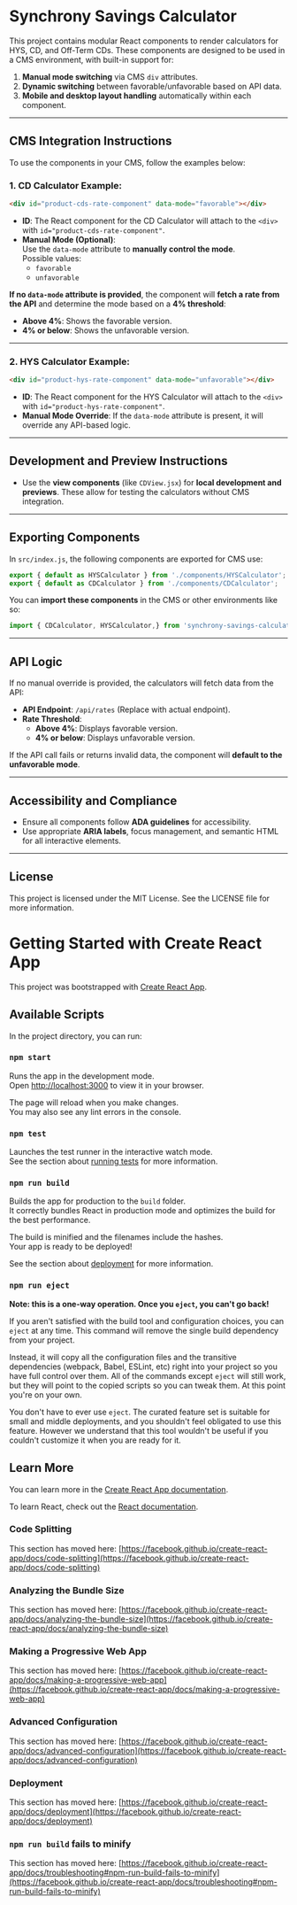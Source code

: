 
# Synchrony Savings Calculator

This project contains modular React components to render calculators for HYS, CD, and Off-Term CDs. These components are designed to be used in a CMS environment, with built-in support for:

1. **Manual mode switching** via CMS `div` attributes.
2. **Dynamic switching** between favorable/unfavorable based on API data.
3. **Mobile and desktop layout handling** automatically within each component.

---

## CMS Integration Instructions

To use the components in your CMS, follow the examples below:

### **1. CD Calculator Example:**

```html
<div id="product-cds-rate-component" data-mode="favorable"></div>
```

- **ID**: The React component for the CD Calculator will attach to the `<div>` with `id="product-cds-rate-component"`.
- **Manual Mode (Optional)**:  
  Use the `data-mode` attribute to **manually control the mode**.  
  Possible values:
    - `favorable`
    - `unfavorable`

**If no `data-mode` attribute is provided**, the component will **fetch a rate from the API** and determine the mode based on a **4% threshold**:
- **Above 4%**: Shows the favorable version.
- **4% or below**: Shows the unfavorable version.

---

### **2. HYS Calculator Example:**

```html
<div id="product-hys-rate-component" data-mode="unfavorable"></div>
```

- **ID**: The React component for the HYS Calculator will attach to the `<div>` with `id="product-hys-rate-component"`.
- **Manual Mode Override**: If the `data-mode` attribute is present, it will override any API-based logic.

---

## Development and Preview Instructions

- Use the **view components** (like `CDView.jsx`) for **local development and previews**. These allow for testing the calculators without CMS integration.

---

## Exporting Components

In `src/index.js`, the following components are exported for CMS use:

```javascript
export { default as HYSCalculator } from './components/HYSCalculator';
export { default as CDCalculator } from './components/CDCalculator';
```

You can **import these components** in the CMS or other environments like so:

```javascript
import { CDCalculator, HYSCalculator,} from 'synchrony-savings-calculator';
```

---

## API Logic

If no manual override is provided, the calculators will fetch data from the API:

- **API Endpoint**: `/api/rates` (Replace with actual endpoint).
- **Rate Threshold**:
    - **Above 4%**: Displays favorable version.
    - **4% or below**: Displays unfavorable version.

If the API call fails or returns invalid data, the component will **default to the unfavorable mode**.

---

## Accessibility and Compliance

- Ensure all components follow **ADA guidelines** for accessibility.
- Use appropriate **ARIA labels**, focus management, and semantic HTML for all interactive elements.

---

## License

This project is licensed under the MIT License. See the LICENSE file for more information.



















# Getting Started with Create React App

This project was bootstrapped with [Create React App](https://github.com/facebook/create-react-app).

## Available Scripts

In the project directory, you can run:

### `npm start`

Runs the app in the development mode.\
Open [http://localhost:3000](http://localhost:3000) to view it in your browser.

The page will reload when you make changes.\
You may also see any lint errors in the console.

### `npm test`

Launches the test runner in the interactive watch mode.\
See the section about [running tests](https://facebook.github.io/create-react-app/docs/running-tests) for more information.

### `npm run build`

Builds the app for production to the `build` folder.\
It correctly bundles React in production mode and optimizes the build for the best performance.

The build is minified and the filenames include the hashes.\
Your app is ready to be deployed!

See the section about [deployment](https://facebook.github.io/create-react-app/docs/deployment) for more information.

### `npm run eject`

**Note: this is a one-way operation. Once you `eject`, you can't go back!**

If you aren't satisfied with the build tool and configuration choices, you can `eject` at any time. This command will remove the single build dependency from your project.

Instead, it will copy all the configuration files and the transitive dependencies (webpack, Babel, ESLint, etc) right into your project so you have full control over them. All of the commands except `eject` will still work, but they will point to the copied scripts so you can tweak them. At this point you're on your own.

You don't have to ever use `eject`. The curated feature set is suitable for small and middle deployments, and you shouldn't feel obligated to use this feature. However we understand that this tool wouldn't be useful if you couldn't customize it when you are ready for it.

## Learn More

You can learn more in the [Create React App documentation](https://facebook.github.io/create-react-app/docs/getting-started).

To learn React, check out the [React documentation](https://reactjs.org/).

### Code Splitting

This section has moved here: [https://facebook.github.io/create-react-app/docs/code-splitting](https://facebook.github.io/create-react-app/docs/code-splitting)

### Analyzing the Bundle Size

This section has moved here: [https://facebook.github.io/create-react-app/docs/analyzing-the-bundle-size](https://facebook.github.io/create-react-app/docs/analyzing-the-bundle-size)

### Making a Progressive Web App

This section has moved here: [https://facebook.github.io/create-react-app/docs/making-a-progressive-web-app](https://facebook.github.io/create-react-app/docs/making-a-progressive-web-app)

### Advanced Configuration

This section has moved here: [https://facebook.github.io/create-react-app/docs/advanced-configuration](https://facebook.github.io/create-react-app/docs/advanced-configuration)

### Deployment

This section has moved here: [https://facebook.github.io/create-react-app/docs/deployment](https://facebook.github.io/create-react-app/docs/deployment)

### `npm run build` fails to minify

This section has moved here: [https://facebook.github.io/create-react-app/docs/troubleshooting#npm-run-build-fails-to-minify](https://facebook.github.io/create-react-app/docs/troubleshooting#npm-run-build-fails-to-minify)
